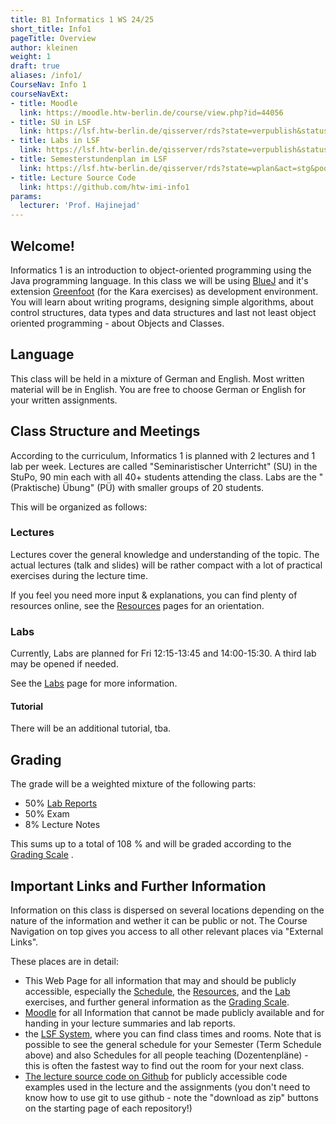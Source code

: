 ```yaml
---
title: B1 Informatics 1 WS 24/25
short_title: Info1
pageTitle: Overview
author: kleinen
weight: 1
draft: true
aliases: /info1/
CourseNav: Info 1
courseNavExt:
- title: Moodle
  link: https://moodle.htw-berlin.de/course/view.php?id=44056
- title: SU in LSF
  link: https://lsf.htw-berlin.de/qisserver/rds?state=verpublish&status=init&vmfile=no&publishid=200295&moduleCall=webInfo&publishConfFile=webInfo&publishSubDir=veranstaltung
- title: Labs in LSF
  link: https://lsf.htw-berlin.de/qisserver/rds?state=verpublish&status=init&vmfile=no&publishid=200090&moduleCall=webInfo&publishConfFile=webInfo&publishSubDir=veranstaltung
- title: Semesterstundenplan im LSF
  link: https://lsf.htw-berlin.de/qisserver/rds?state=wplan&act=stg&pool=stg&show=plan&P.vx=mittel&P.subc=plan&subdir=stg&week=-10&k_abstgv.abstgvnr=231&r_zuordabstgv.semvonint=1&r_zuordabstgv.sembisint=1
- title: Lecture Source Code
  link: https://github.com/htw-imi-info1
params:
  lecturer: 'Prof. Hajinejad'
---
```


## Welcome!

Informatics 1 is an introduction to object-oriented programming using the Java
programming language. In this class we will be using [BlueJ](https://bluej.org/) and it's extension [Greenfoot](https://www.greenfoot.org/) (for the Kara exercises) as development environment.
You will learn about writing programs, designing simple algorithms, about
control structures, data types and data structures and last not least object oriented
programming - about Objects and Classes.

## Language

This class will be held in a mixture of German and English.
Most written material will be in English.
You are free to choose German or English for your written assignments.

## Class Structure and Meetings

According to the curriculum, Informatics 1 is planned with 2 lectures and 1 lab
per week. Lectures are called "Seminaristischer Unterricht" (SU) in the StuPo,
90 min each with all 40+ students attending the class. Labs are the "(Praktische) Übung" (PÜ)
with smaller groups of 20 students.

This will be organized as follows:

### Lectures

Lectures cover the general knowledge and understanding of the topic.
The actual lectures (talk and slides) will be rather compact with a 
lot of practical exercises during the lecture time.

If you feel you need more input & explanations, you can find plenty of resources
online, see the [Resources](./resources) pages for an orientation.
### Labs

Currently, Labs are planned for Fri 12:15-13:45 and 14:00-15:30. A third lab may be opened if needed.

See the [Labs](./labs) page for more information.

#### Tutorial

There will be an additional tutorial, tba.

## Grading

The grade will be a weighted mixture of the following parts:

* 50% [Lab Reports](labs/)
* 50% Exam
*  8% Lecture Notes

This sums up to a total of 108 % and will be graded according to the
[Grading Scale](/studies/grading/grading-scale) .

## Important Links and Further Information

Information on this class is dispersed on several locations depending on the nature of the information and wether it can be public or not.
The Course Navigation on top gives you access to all other relevant places via "External Links".

These places are in detail:

* This Web Page for all information that may and should be publicly accessible,
  especially the [Schedule](schedule), the [Resources](resources), and the [Lab](labs) exercises, and further general information as the [Grading Scale](/studies/grading/grading-scale).
* [Moodle](https://moodle.htw-berlin.de) for all Information that cannot be made publicly available and for handing in your lecture summaries and lab reports.
* the [LSF System](https://lsf.htw-berlin.de), where you can find class times and rooms. Note that is possible to see the general schedule for your Semester (Term Schedule above) and also Schedules for all people teaching (Dozentenpläne) - this is often the fastest way to find out the room for your next class.
* [The lecture source code on Github](https://github.com/htw-imi-info1) for publicly accessible code examples used in the lecture and the assignments (you don't need to know how to use git to use github - note the "download as zip" buttons on the starting page of each repository!)
